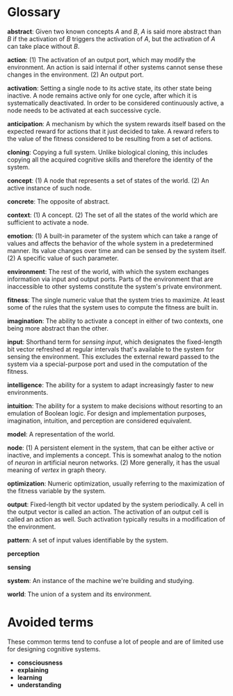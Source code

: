 Glossary
==

**abstract**: Given two known concepts $A$ and $B$, $A$ is said more abstract
              than $B$ if the activation of $B$ triggers the activation of $A$,
              but the activation of $A$ can take place without $B$.

**action**: (1) The activation of an output port, which may modify
            the environment. An action is said internal if other systems
            cannot sense these changes in the environment. (2) An output port.

**activation**: Setting a single node to its active state, its other state
                being inactive. A node remains active only for one
                cycle, after which it is systematically deactivated. In
                order to be considered continuously active, a node needs
                to be activated at each successive cycle.

**anticipation**: A mechanism by which the system rewards itself based
                  on the expected reward for actions that it just
                  decided to take. A reward refers to the value of the
                  fitness considered to be resulting from a set of actions.

**cloning**: Copying a full system. Unlike biological cloning, this
             includes copying all the acquired cognitive skills and
             therefore the identity of the system.

**concept**: (1) A node that represents a set of states of the
             world. (2) An active instance of such node.

**concrete**: The opposite of abstract.

**context**: (1) A concept. (2) The set of all the states of the world
             which are sufficient to activate a node.

**emotion**: (1) A built-in parameter of the system which can take a
             range of values and affects the behavior of the whole
             system in a predetermined manner. Its value changes over
             time and can be sensed by the system itself. (2) A
             specific value of such parameter.

**environment**: The rest of the world, with which the system
                 exchanges information via input and output ports.
                 Parts of the environment that are inaccessible to
                 other systems constitute the system's private
                 environment.

**fitness**: The single numeric value that the system tries to
             maximize. At least some of the rules that the system uses
             to compute the fitness are built in.

**imagination**: The ability to activate a concept in either of two contexts,
                 one being more abstract than the other.

**input**: Shorthand term for _sensing input_, which designates the
           fixed-length bit vector refreshed at regular intervals
           that's available to the system for sensing the environment.
           This excludes the external reward passed to the
           system via a special-purpose port and used in the
           computation of the fitness.

**intelligence**: The ability for a system to adapt increasingly
                  faster to new environments.

**intuition**: The ability for a system to make decisions without
               resorting to an emulation of Boolean
               logic. For design and implementation purposes, imagination,
               intuition, and perception are considered equivalent.

**model**: A representation of the world.

**node**: (1) A persistent element in the system, that can be either
          active or inactive, and implements a concept. This is
          somewhat analog to the notion of _neuron_ in artificial
          neuron networks. (2) More generally, it has the
          usual meaning of _vertex_ in graph theory.

**optimization**: Numeric optimization, usually referring to the
                  maximization of the fitness variable by the system.

**output**: Fixed-length bit vector updated by the system
            periodically. A cell in the output vector is called an
            action. The activation of an output cell is
            called an action as well. Such activation typically
            results in a modification of the environment.

**pattern**: A set of input values identifiable by the system.

**perception**

**sensing**

**system**: An instance of the machine we're building and studying.

**world**: The union of a system and its environment.

Avoided terms
==

These common terms tend to confuse a lot of people and are of limited
use for designing cognitive systems.

* **consciousness**
* **explaining**
* **learning**
* **understanding**
